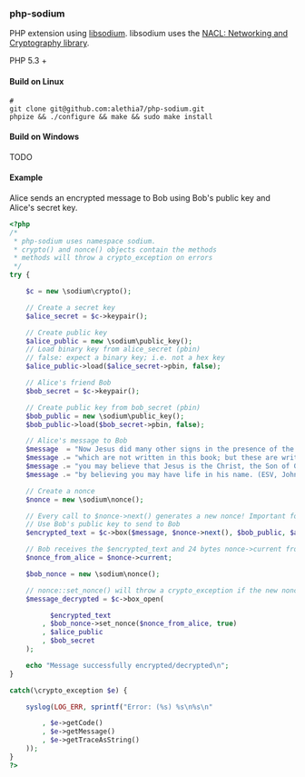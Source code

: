### php-sodium

PHP extension using [libsodium](https://github.com/jedisct1/libsodium.git). libsodium uses the [NACL: Networking and Cryptography library](http://nacl.cr.yp.to/).

PHP 5.3 +

#### Build on Linux

```
#
git clone git@github.com:alethia7/php-sodium.git
phpize && ./configure && make && sudo make install
```

#### Build on Windows

TODO

#### Example

Alice sends an encrypted message to Bob using Bob's public key and Alice's secret key.


```php
<?php
/*
 * php-sodium uses namespace sodium.
 * crypto() and nonce() objects contain the methods
 * methods will throw a crypto_exception on errors
 */
try {

	$c = new \sodium\crypto();

	// Create a secret key
	$alice_secret = $c->keypair();

	// Create public key
	$alice_public = new \sodium\public_key();
	// Load binary key from alice_secret (pbin)
	// false: expect a binary key; i.e. not a hex key 
	$alice_public->load($alice_secret->pbin, false);

	// Alice's friend Bob 
	$bob_secret = $c->keypair();

	// Create public key from bob_secret (pbin)
	$bob_public = new \sodium\public_key();
	$bob_public->load($bob_secret->pbin, false);

	// Alice's message to Bob
	$message  = "Now Jesus did many other signs in the presence of the disciples,";
	$message .= "which are not written in this book; but these are written so that";
	$message .= "you may believe that Jesus is the Christ, the Son of God, and that";
	$message .= "by believing you may have life in his name. (ESV, John 20:30:31)";

	// Create a nonce
	$nonce = new \sodium\nonce();

	// Every call to $nonce->next() generates a new nonce! Important for crypto_box
	// Use Bob's public key to send to Bob 
	$encrypted_text = $c->box($message, $nonce->next(), $bob_public, $alice_secret);

	// Bob receives the $encrypted_text and 24 bytes nonce->current from Alice via the network
	$nonce_from_alice = $nonce->current;

	$bob_nonce = new \sodium\nonce();

	// nonce::set_nonce() will throw a crypto_exception if the new nonce < the last nonce.
	$message_decrypted = $c->box_open(

		  $encrypted_text
		, $bob_nonce->set_nonce($nonce_from_alice, true)
		, $alice_public
		, $bob_secret
	);

	echo "Message successfully encrypted/decrypted\n";
}

catch(\crypto_exception $e) {

	syslog(LOG_ERR, sprintf("Error: (%s) %s\n%s\n"

		, $e->getCode()
		, $e->getMessage()
		, $e->getTraceAsString()
	));
}
?>
```
